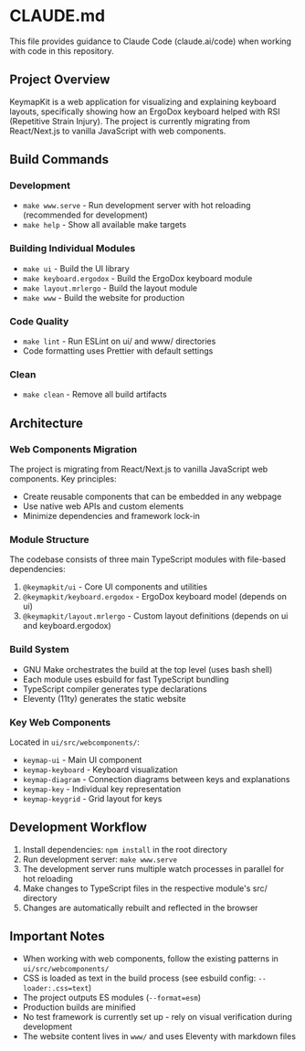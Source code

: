# CLAUDE.md

This file provides guidance to Claude Code (claude.ai/code) when working with code in this repository.

## Project Overview

KeymapKit is a web application for visualizing and explaining keyboard layouts, specifically showing how an ErgoDox keyboard helped with RSI (Repetitive Strain Injury). The project is currently migrating from React/Next.js to vanilla JavaScript with web components.

## Build Commands

### Development

- `make www.serve` - Run development server with hot reloading (recommended for development)
- `make help` - Show all available make targets

### Building Individual Modules

- `make ui` - Build the UI library
- `make keyboard.ergodox` - Build the ErgoDox keyboard module
- `make layout.mrlergo` - Build the layout module
- `make www` - Build the website for production

### Code Quality

- `make lint` - Run ESLint on ui/ and www/ directories
- Code formatting uses Prettier with default settings

### Clean

- `make clean` - Remove all build artifacts

## Architecture

### Web Components Migration

The project is migrating from React/Next.js to vanilla JavaScript web components. Key principles:

- Create reusable components that can be embedded in any webpage
- Use native web APIs and custom elements
- Minimize dependencies and framework lock-in

### Module Structure

The codebase consists of three main TypeScript modules with file-based dependencies:

1. `@keymapkit/ui` - Core UI components and utilities
2. `@keymapkit/keyboard.ergodox` - ErgoDox keyboard model (depends on ui)
3. `@keymapkit/layout.mrlergo` - Custom layout definitions (depends on ui and keyboard.ergodox)

### Build System

- GNU Make orchestrates the build at the top level (uses bash shell)
- Each module uses esbuild for fast TypeScript bundling
- TypeScript compiler generates type declarations
- Eleventy (11ty) generates the static website

### Key Web Components

Located in `ui/src/webcomponents/`:

- `keymap-ui` - Main UI component
- `keymap-keyboard` - Keyboard visualization
- `keymap-diagram` - Connection diagrams between keys and explanations
- `keymap-key` - Individual key representation
- `keymap-keygrid` - Grid layout for keys

## Development Workflow

1. Install dependencies: `npm install` in the root directory
2. Run development server: `make www.serve`
3. The development server runs multiple watch processes in parallel for hot reloading
4. Make changes to TypeScript files in the respective module's src/ directory
5. Changes are automatically rebuilt and reflected in the browser

## Important Notes

- When working with web components, follow the existing patterns in `ui/src/webcomponents/`
- CSS is loaded as text in the build process (see esbuild config: `--loader:.css=text`)
- The project outputs ES modules (`--format=esm`)
- Production builds are minified
- No test framework is currently set up - rely on visual verification during development
- The website content lives in `www/` and uses Eleventy with markdown files
